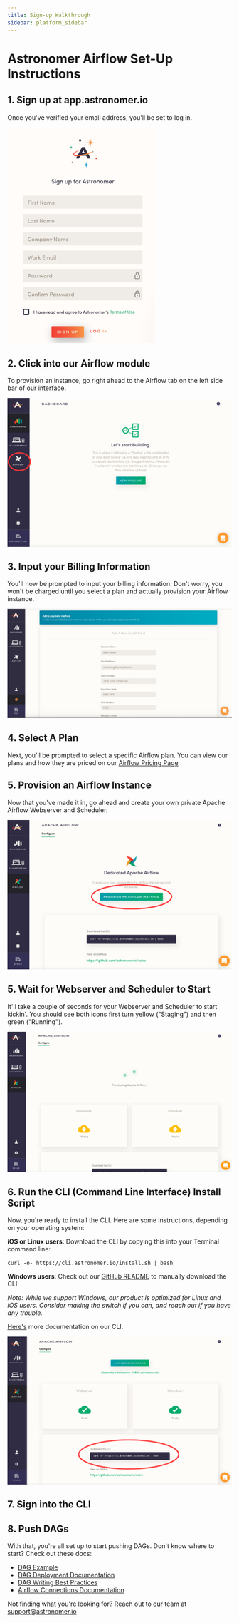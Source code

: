 ```yaml
---
title: Sign-up Walkthrough
sidebar: platform_sidebar
---
```


# Astronomer Airflow Set-Up Instructions

## 1. Sign up at app.astronomer.io

Once you've verified your email address, you'll be set to log in.

![airflow-signup1](../../../images/airflow-signup1.png)


## 2. Click into our Airflow module

To provision an instance, go right ahead to the Airflow tab on the left side bar of our interface.

![airflow-signup2.1](../../../images/airflow-signup2.1.png)

## 3. Input your Billing Information

You'll now be prompted to input your billing information. Don't worry, you won't be charged until you select a plan and actually provision your Airflow instance.

![airflow-signup3.1](../../../images/airflow-billing-info.png)

## 4. Select A Plan

Next, you'll be prompted to select a specific Airflow plan. You can view our plans and how they are priced on our [Airflow Pricing Page](https://astronomer.io/pricing-airflow/)

## 5. Provision an Airflow Instance

Now that you've made it in, go ahead and create your own private Apache Airflow Webserver and Scheduler.

![airflow-signup4.1](../../../images/airflow-signup4.1.png)

## 5. Wait for Webserver and Scheduler to Start

It'll take a couple of seconds for your Webserver and Scheduler to start kickin'. You should see both icons first turn yellow ("Staging") and then green ("Running").

![airflow-signup5.2](../../../images/airflow-signup5.2.png)

## 6. Run the CLI (Command Line Interface) Install Script

Now, you're ready to install the CLI. Here are some instructions, depending on your operating system:

**iOS or Linux users**: Download the CLI by copying this into your Terminal command line:

```
curl -o- https://cli.astronomer.io/install.sh | bash
```

**Windows users**: Check out our [GitHub README](https://github.com/astronomerio/astro) to manually download the CLI.

*Note: While we support Windows, our product is optimized for Linux and iOS users. Consider making the switch if you can, and reach out if you have any trouble.*

[Here's](https://docs.astronomer.io/v2/apache_airflow/cli.html) more documentation on our CLI.

![airflow-signup6.1](../../../images/airflow-signup6.1.png)

## 7. Sign into the CLI

## 8. Push DAGs

With that, you're all set up to start pushing DAGs. Don't know where to start? Check out these docs:

- [DAG Example](https://docs.astronomer.io/v2/apache_airflow/tutorial/sample-dag.html)
- [DAG Deployment Documentation](https://docs.astronomer.io/v2/apache_airflow/tutorial/dag-deployment.html)
- [DAG Writing Best Practices](https://docs.astronomer.io/v2/apache_airflow/tutorial/best-practices.html)
- [Airflow Connections Documentation](https://docs.astronomer.io/v2/apache_airflow/tutorial/connections.html)

Not finding what you're looking for? Reach out to our team at support@astronomer.io
